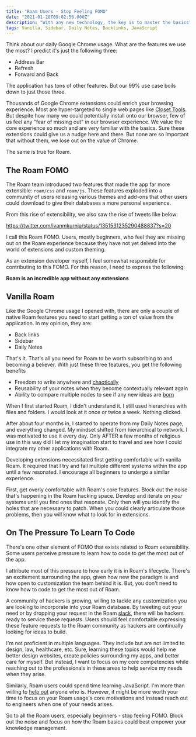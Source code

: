 ```yaml
---
title: "Roam Users - Stop Feeling FOMO"
date: "2021-01-28T09:02:56.000Z"
description: "With any new technology, the key is to master the basics"
tags: Vanilla, Sidebar, Daily Notes, Backlinks, JavaScript
---
```


Think about our daily Google Chrome usage. What are the features we use the most? I predict it's just the following three:

- Address Bar
- Refresh
- Forward and Back

The application has tons of other features. But our 99% use case boils down to just those three.

Thousands of Google Chrome extensions could enrich your browsing experience. Most are hyper-targeted to single web pages like [Closet Tools](https://closet.tools). But despite how many we could potentially install onto our browser, few of us feel any "fear of missing out" in our browser experience. We value the core experience so much and are very familiar with the basics. Sure these extensions could give us a nudge here and there. But none are so important that without them, we lose out on the value of Chrome.

The same is true for Roam.

## The Roam FOMO  

The Roam team introduced two features that made the app far more extensible: `roam/css` and `roam/js`. These features exploded into a community of users releasing various themes and add-ons that other users could download to give their databases a more personal experience.

From this rise of extensibility, we also saw the rise of tweets like below:

https://twitter.com/ivanmkurnia/status/1351531235290488837?s=20

I call this Roam FOMO. Users, mostly beginners, who feel they are missing out on the Roam experience because they have not yet delved into the world of extensions and custom theming.

As an extension developer myself, I feel somewhat responsible for contributing to this FOMO. For this reason, I need to express the following:

**Roam is an incredible app without any extensions**

## Vanilla Roam

Like the Google Chrome usage I opened with, there are only a couple of native Roam features you need to start getting a ton of value from the application. In my opinion, they are:

- Back links
- Sidebar
- Daily Notes

That's it. That's all you need for Roam to be worth subscribing to and becoming a believer. With just these three features, you get the following benefits

- Freedom to write anywhere and [chaotically](https://davidvargas.me/blog/embrace-the-chaos-in-roam/)
- Reusability of your notes when they become contextually relevant again
- Ability to compare multiple nodes to see if any new ideas are [born](https://twitter.com/Conaw/status/1351233431909392395?s=20)

When I first started Roam, I didn't understand it. I still used hierarchies with files and folders. I would look at it once or twice a week. Nothing clicked.

After about four months in, I started to operate from my Daily Notes page, and everything changed. My mindset shifted from hierarchical to network. I was motivated to use it every day. Only AFTER a few months of religious use in this way did I let my imagination start to travel and see how I could integrate my other applications with Roam. 

Developing extensions necessitated first getting comfortable with vanilla Roam. It required that I try and fail multiple different systems within the app until a few resonated. I encourage all beginners to undergo a similar experience.

First, get overly comfortable with Roam's core features. Block out the noise that's happening in the Roam hacking space. Develop and iterate on _your_ systems until you find ones that resonate. Only then will you identify the holes that are necessary to patch. When you could clearly articulate those problems, then you will know what to look for in extensions.

## On The Pressure To Learn To Code

There's one other element of FOMO that exists related to Roam extensibility. Some users perceive pressure to learn how to code to get the most out of the app.

I attribute most of this pressure to how early it is in Roam's lifecycle. There's an excitement surrounding the app, given how new the paradigm is and how open to customization the team behind it is. But, you don't need to know how to code to get the most out of Roam.

A community of hackers is growing, willing to tackle any customization you are looking to incorporate into your Roam database. By tweeting out your need or by dropping your request in the Roam [slack](https://roamresearch.slack.com), there will be hackers ready to service these requests. Users should feel comfortable expressing these feature requests to the Roam community as hackers are continually looking for ideas to build.

I'm not proficient in multiple languages. They include but are not limited to design, law, healthcare, etc. Sure, learning these topics would help me better design websites, create policies surrounding my apps, and better care for myself. But instead, I want to focus on my core competencies while reaching out to the professionals in these areas to help service my needs when they arise.

Similarly, Roam users could spend time learning JavaScript. I'm more than willing to [help out](https://davidvargas.me/blog/how-to-create-your-own-roam-extensions/) anyone who is. However, it might be more worth your time to focus on your Roam usage's core motivations and instead reach out to engineers when one of your needs arises.

So to all the Roam users, especially beginners - stop feeling FOMO. Block out the noise and focus on how the Roam basics could best empower your knowledge management.
